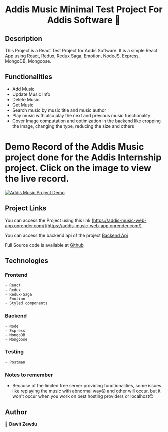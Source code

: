 <h1 align="center">Addis Music Minimal Test Project For Addis Software 👋</h1>

## Description

This Project is a React Test Project for Addis Software. It is a simple React App using React, Redux, Redux Saga, Emotion, NodeJS, Express, MongoDB, Mongoose.

## Functionalities

- Add Music
- Update Music Info
- Delete Music
- Get Music
- Search music by music title and music author
- Play music with also play the next and previous music functionality
- Cover Image computation and optimization in the backend like cropping the image, changing the type, reducing the size and others

# Demo Record of the Addis Music project done for the Addis Internship project. Click on the image to view the live record.

[![Addis Music Project Demo](https://github.com/dawit2123/Addis-Software-Internship-Test-Project/blob/main/thumbnail.png)](https://www.youtube.com/watch?v=Ax3iQdo81f0)

## Project Links

You can access the Project using this link [https://addis-music-web-app.onrender.com/](https://addis-music-web-app.onrender.com/).

You can access the backend api of the project [Backend Api](https://addis-music-back-end-test-project.onrender.com/api/v1/music)

Full Source code is available at [Github](https://github.com/dawit2123/Addis-Software-Internship-Test-Project)

## Technologies

### Frontend

    - React
    - Redux
    - Redux-Saga
    - Emotion
    - Styled components

### Backend

    - Node
    - Express
    - MongoDB
    - Mongoose

### Testing

    - Postman

### Notes to remember

- Because of the limited free server providing functionalities, some issues like replaying the music with abnormal way😡 and other will occur, but it won't occur when you work on best hosting providers or localhost😊

## Author

👤 **Dawit Zewdu**

